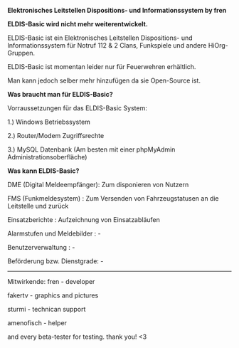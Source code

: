  <b>Elektronisches Leitstellen Dispositions- und Informationssystem by fren</b>
 
 <b>ELDIS-Basic wird nicht mehr weiterentwickelt.</b>
 
ELDIS-Basic ist ein Elektronisches Leitstellen Dispositions- und Informationssystem für Notruf 112 & 2 Clans, Funkspiele und andere HiOrg-Gruppen.



ELDIS-Basic ist momentan leider nur für Feuerwehren erhältlich.

Man kann jedoch selber mehr hinzufügen da sie Open-Source ist.

<b>Was braucht man für ELDIS-Basic?</b>

Vorraussetzungen für das ELDIS-Basic System:

1.) Windows Betriebssystem

2.) Router/Modem Zugriffsrechte

3.) MySQL Datenbank (Am besten mit einer phpMyAdmin Administrationsoberfläche)

<b>Was kann ELDIS-Basic?</b>

DME (Digital Meldeempfänger): Zum disponieren von Nutzern

FMS (Funkmeldesystem)       : Zum Versenden von Fahrzeugstatusen an die Leitstelle und zurück

Einsatzberichte             : Aufzeichnung von Einsatzabläufen

Alarmstufen und Meldebilder : -

Benutzerverwaltung          : -

Beförderung bzw. Dienstgrade: -

------------------------------------------------------------------------------


Mitwirkende:
fren - developer

fakertv - graphics and pictures

sturmi - technican support

amenofisch - helper

and every beta-tester for testing. thank you! <3
